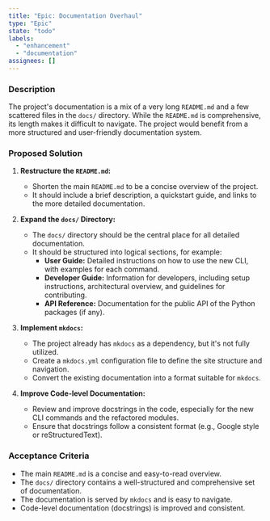 ```yaml
---
title: "Epic: Documentation Overhaul"
type: "Epic"
state: "todo"
labels:
  - "enhancement"
  - "documentation"
assignees: []
---
```


### Description

The project's documentation is a mix of a very long `README.md` and a few scattered files in the `docs/` directory. While the `README.md` is comprehensive, its length makes it difficult to navigate. The project would benefit from a more structured and user-friendly documentation system.

### Proposed Solution

1.  **Restructure the `README.md`:**
    *   Shorten the main `README.md` to be a concise overview of the project.
    *   It should include a brief description, a quickstart guide, and links to the more detailed documentation.

2.  **Expand the `docs/` Directory:**
    *   The `docs/` directory should be the central place for all detailed documentation.
    *   It should be structured into logical sections, for example:
        *   **User Guide:** Detailed instructions on how to use the new CLI, with examples for each command.
        *   **Developer Guide:** Information for developers, including setup instructions, architectural overview, and guidelines for contributing.
        *   **API Reference:** Documentation for the public API of the Python packages (if any).

3.  **Implement `mkdocs`:**
    *   The project already has `mkdocs` as a dependency, but it's not fully utilized.
    *   Create a `mkdocs.yml` configuration file to define the site structure and navigation.
    *   Convert the existing documentation into a format suitable for `mkdocs`.

4.  **Improve Code-level Documentation:**
    *   Review and improve docstrings in the code, especially for the new CLI commands and the refactored modules.
    *   Ensure that docstrings follow a consistent format (e.g., Google style or reStructuredText).

### Acceptance Criteria

-   The main `README.md` is a concise and easy-to-read overview.
-   The `docs/` directory contains a well-structured and comprehensive set of documentation.
-   The documentation is served by `mkdocs` and is easy to navigate.
-   Code-level documentation (docstrings) is improved and consistent.
